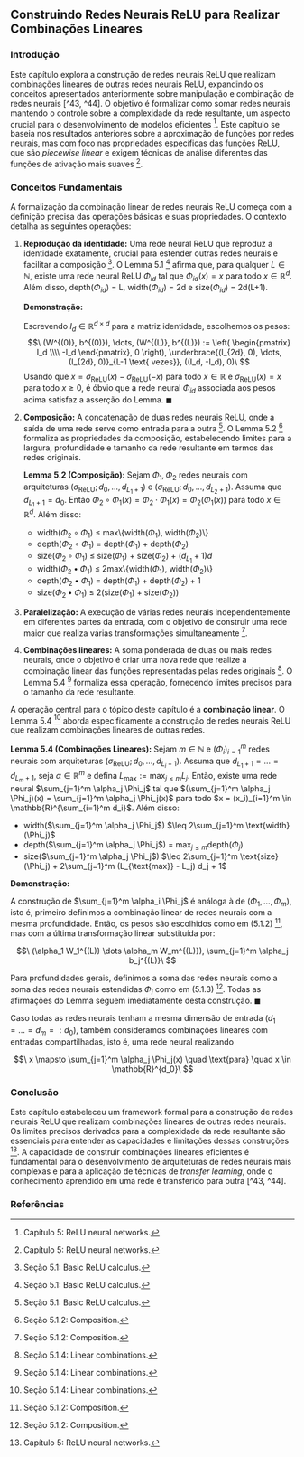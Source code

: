 ## Construindo Redes Neurais ReLU para Realizar Combinações Lineares

### Introdução
Este capítulo explora a construção de redes neurais ReLU que realizam combinações lineares de outras redes neurais ReLU, expandindo os conceitos apresentados anteriormente sobre manipulação e combinação de redes neurais [^43, ^44]. O objetivo é formalizar como somar redes neurais mantendo o controle sobre a complexidade da rede resultante, um aspecto crucial para o desenvolvimento de modelos eficientes [^43]. Este capítulo se baseia nos resultados anteriores sobre a aproximação de funções por redes neurais, mas com foco nas propriedades específicas das funções ReLU, que são *piecewise linear* e exigem técnicas de análise diferentes das funções de ativação mais suaves [^43].

### Conceitos Fundamentais
A formalização da combinação linear de redes neurais ReLU começa com a definição precisa das operações básicas e suas propriedades. O contexto detalha as seguintes operações:
1.  **Reprodução da identidade:** Uma rede neural ReLU que reproduz a identidade exatamente, crucial para estender outras redes neurais e facilitar a composição [^44]. O Lemma 5.1 [^44] afirma que, para qualquer $L \in \mathbb{N}$, existe uma rede neural ReLU $\Phi_{id}$ tal que $\Phi_{id}(x) = x$ para todo $x \in \mathbb{R}^d$. Além disso, depth($\Phi_{id}$) = L, width($\Phi_{id}$) = 2d e size($\Phi_{id}$) = 2d(L+1).

    **Demonstração:**

    Escrevendo $I_d \in \mathbb{R}^{d \times d}$ para a matriz identidade, escolhemos os pesos:
    $$\
    (W^{(0)}, b^{(0)}), \dots, (W^{(L)}, b^{(L)}) := \left( \begin{pmatrix} I_d \\\\ -I_d \end{pmatrix}, 0 \right), \underbrace{(I_{2d}, 0), \dots, (I_{2d}, 0)}_{L-1 \text{ vezes}}, ((I_d, -I_d), 0)\
    $$
    Usando que $x = \sigma_{\text{ReLU}}(x) - \sigma_{\text{ReLU}}(-x)$ para todo $x \in \mathbb{R}$ e $\sigma_{\text{ReLU}}(x) = x$ para todo $x \geq 0$, é óbvio que a rede neural $\Phi_{id}$ associada aos pesos acima satisfaz a asserção do Lemma. $\blacksquare$

2.  **Composição:** A concatenação de duas redes neurais ReLU, onde a saída de uma rede serve como entrada para a outra [^44]. O Lemma 5.2 [^45] formaliza as propriedades da composição, estabelecendo limites para a largura, profundidade e tamanho da rede resultante em termos das redes originais.

    **Lemma 5.2 (Composição):** Sejam $\Phi_1, \Phi_2$ redes neurais com arquiteturas $(\sigma_{\text{ReLU}}; d_0, \dots, d_{L_1+1})$ e $(\sigma_{\text{ReLU}}; d_0, \dots, d_{L_2+1})$. Assuma que $d_{L_1+1} = d_0$. Então $\Phi_2 \circ \Phi_1(x) = \Phi_2 \cdot \Phi_1(x) = \Phi_2(\Phi_1(x))$ para todo $x \in \mathbb{R}^d$. Além disso:

    *   width($\Phi_2 \circ \Phi_1$) $\leq$ max\\{width($\Phi_1$), width($\Phi_2$)\\}
    *   depth($\Phi_2 \circ \Phi_1$) = depth($\Phi_1$) + depth($\Phi_2$)
    *   size($\Phi_2 \circ \Phi_1$) $\leq$ size($\Phi_1$) + size($\Phi_2$) + $(d_{L_1} + 1)d$
    *   width($\Phi_2 \bullet \Phi_1$) $\leq$ 2max\\{width($\Phi_1$), width($\Phi_2$)\\}
    *   depth($\Phi_2 \bullet \Phi_1$) = depth($\Phi_1$) + depth($\Phi_2$) + 1
    *   size($\Phi_2 \bullet \Phi_1$) $\leq$ 2(size($\Phi_1$) + size($\Phi_2$))

3.  **Paralelização:** A execução de várias redes neurais independentemente em diferentes partes da entrada, com o objetivo de construir uma rede maior que realiza várias transformações simultaneamente [^45].

4.  **Combinações lineares:** A soma ponderada de duas ou mais redes neurais, onde o objetivo é criar uma nova rede que realize a combinação linear das funções representadas pelas redes originais [^47]. O Lemma 5.4 [^47] formaliza essa operação, fornecendo limites precisos para o tamanho da rede resultante.

A operação central para o tópico deste capítulo é a **combinação linear**. O Lemma 5.4 [^47] aborda especificamente a construção de redes neurais ReLU que realizam combinações lineares de outras redes.

**Lemma 5.4 (Combinações Lineares):** Sejam $m \in \mathbb{N}$ e $(\Phi_i)_{i=1}^m$ redes neurais com arquiteturas $(\sigma_{\text{ReLU}}; d_0, \dots, d_{L_i+1})$. Assuma que $d_{L_1+1} = \dots = d_{L_m+1}$, seja $\alpha \in \mathbb{R}^m$ e defina $L_{\text{max}} := \text{max}_{j \leq m} L_j$. Então, existe uma rede neural $\sum_{j=1}^m \alpha_j \Phi_j$ tal que $(\sum_{j=1}^m \alpha_j \Phi_j)(x) = \sum_{j=1}^m \alpha_j \Phi_j(x)$ para todo $x = (x_i)_{i=1}^m \in \mathbb{R}^{\sum_{i=1}^m d_i}$. Além disso:

*   width($\sum_{j=1}^m \alpha_j \Phi_j$) $\leq 2\sum_{j=1}^m \text{width}(\Phi_j)$
*   depth($\sum_{j=1}^m \alpha_j \Phi_j$) = $\text{max}_{j \leq m} \text{depth}(\Phi_j)$
*   size($\sum_{j=1}^m \alpha_j \Phi_j$) $\leq 2\sum_{j=1}^m \text{size}(\Phi_j) + 2\sum_{j=1}^m (L_{\text{max}} - L_j) d_j + 1$

**Demonstração:**

A construção de $\sum_{j=1}^m \alpha_i \Phi_j$ é análoga à de $(\Phi_1, \dots, \Phi_m)$, isto é, primeiro definimos a combinação linear de redes neurais com a mesma profundidade. Então, os pesos são escolhidos como em (5.1.2) [^45], mas com a última transformação linear substituída por:

$$\
(\alpha_1 W_1^{(L)} \dots \alpha_m W_m^{(L)}), \sum_{j=1}^m \alpha_j b_j^{(L)}\
$$

Para profundidades gerais, definimos a soma das redes neurais como a soma das redes neurais estendidas $\Phi_i$ como em (5.1.3) [^45]. Todas as afirmações do Lemma seguem imediatamente desta construção. $\blacksquare$

Caso todas as redes neurais tenham a mesma dimensão de entrada ($d_1 = \dots = d_m =: d_0$), também consideramos combinações lineares com entradas compartilhadas, isto é, uma rede neural realizando

$$\
x \mapsto \sum_{j=1}^m \alpha_j \Phi_j(x) \quad \text{para} \quad x \in \mathbb{R}^{d_0}\
$$

### Conclusão
Este capítulo estabeleceu um framework formal para a construção de redes neurais ReLU que realizam combinações lineares de outras redes neurais. Os limites precisos derivados para a complexidade da rede resultante são essenciais para entender as capacidades e limitações dessas construções [^43]. A capacidade de construir combinações lineares eficientes é fundamental para o desenvolvimento de arquiteturas de redes neurais mais complexas e para a aplicação de técnicas de *transfer learning*, onde o conhecimento aprendido em uma rede é transferido para outra [^43, ^44].

### Referências
[^43]: Capítulo 5: ReLU neural networks.
[^44]: Seção 5.1: Basic ReLU calculus.
[^45]: Seção 5.1.2: Composition.
[^47]: Seção 5.1.4: Linear combinations.

<!-- END -->